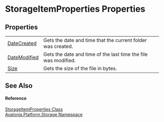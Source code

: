 # StorageItemProperties Properties




## Properties
<table>
<tr>
<td><a href="P_Avalonia_Platform_Storage_StorageItemProperties_DateCreated">DateCreated</a></td>
<td>Gets the date and time that the current folder was created.</td>
</tr>
<tr>
<td><a href="P_Avalonia_Platform_Storage_StorageItemProperties_DateModified">DateModified</a></td>
<td>Gets the date and time of the last time the file was modified.</td>
</tr>
<tr>
<td><a href="P_Avalonia_Platform_Storage_StorageItemProperties_Size">Size</a></td>
<td>Gets the size of the file in bytes.</td>
</tr>
</table>

## See Also


#### Reference
<a href="T_Avalonia_Platform_Storage_StorageItemProperties">StorageItemProperties Class</a>  
<a href="N_Avalonia_Platform_Storage">Avalonia.Platform.Storage Namespace</a>  

